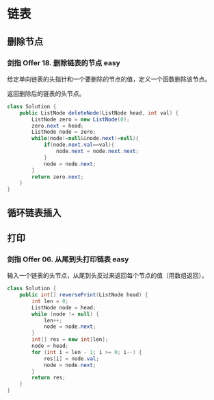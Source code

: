 # 链表

## 删除节点

### 剑指 Offer 18. 删除链表的节点 easy

给定单向链表的头指针和一个要删除的节点的值，定义一个函数删除该节点。

返回删除后的链表的头节点。

```java
class Solution {
    public ListNode deleteNode(ListNode head, int val) {
        ListNode zero = new ListNode(0);
        zero.next = head;
        ListNode node = zero;
        while(node!=null&&node.next!=null){
            if(node.next.val==val){
                node.next = node.next.next;
            }
            node = node.next;
        }
        return zero.next;
    }
}
```

## 循环链表插入

## 打印

### 剑指 Offer 06. 从尾到头打印链表 easy

输入一个链表的头节点，从尾到头反过来返回每个节点的值（用数组返回）。

```java
class Solution {
    public int[] reversePrint(ListNode head) {
        int len = 0;
        ListNode node = head;
        while (node != null) {
            len++;
            node = node.next;
        }
        int[] res = new int[len];
        node = head;
        for (int i = len - 1; i >= 0; i--) {
            res[i] = node.val;
            node = node.next;
        }
        return res;
    }
}
```
